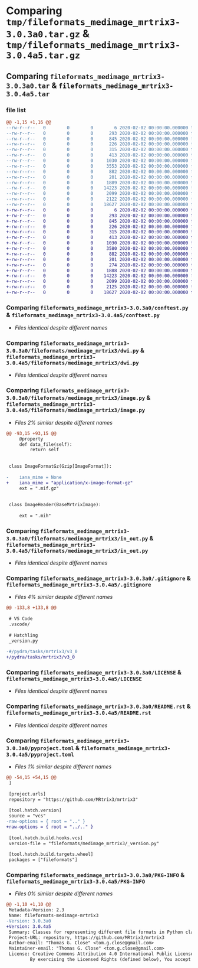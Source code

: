 # Comparing `tmp/fileformats_medimage_mrtrix3-3.0.3a0.tar.gz` & `tmp/fileformats_medimage_mrtrix3-3.0.4a5.tar.gz`

## Comparing `fileformats_medimage_mrtrix3-3.0.3a0.tar` & `fileformats_medimage_mrtrix3-3.0.4a5.tar`

### file list

```diff
@@ -1,15 +1,16 @@
--rw-r--r--   0        0        0        6 2020-02-02 00:00:00.000000 fileformats_medimage_mrtrix3-3.0.3a0/.codespell-ignorewords
--rw-r--r--   0        0        0      293 2020-02-02 00:00:00.000000 fileformats_medimage_mrtrix3-3.0.3a0/.flake8
--rw-r--r--   0        0        0      845 2020-02-02 00:00:00.000000 fileformats_medimage_mrtrix3-3.0.3a0/conftest.py
--rw-r--r--   0        0        0      226 2020-02-02 00:00:00.000000 fileformats_medimage_mrtrix3-3.0.3a0/pytest.ini
--rw-r--r--   0        0        0      315 2020-02-02 00:00:00.000000 fileformats_medimage_mrtrix3-3.0.3a0/fileformats/medimage_mrtrix3/__init__.py
--rw-r--r--   0        0        0      413 2020-02-02 00:00:00.000000 fileformats_medimage_mrtrix3-3.0.3a0/fileformats/medimage_mrtrix3/_version.py
--rw-r--r--   0        0        0     1030 2020-02-02 00:00:00.000000 fileformats_medimage_mrtrix3-3.0.3a0/fileformats/medimage_mrtrix3/dwi.py
--rw-r--r--   0        0        0     3553 2020-02-02 00:00:00.000000 fileformats_medimage_mrtrix3-3.0.3a0/fileformats/medimage_mrtrix3/image.py
--rw-r--r--   0        0        0      882 2020-02-02 00:00:00.000000 fileformats_medimage_mrtrix3-3.0.3a0/fileformats/medimage_mrtrix3/in_out.py
--rw-r--r--   0        0        0      201 2020-02-02 00:00:00.000000 fileformats_medimage_mrtrix3-3.0.3a0/fileformats/medimage_mrtrix3/track.py
--rw-r--r--   0        0        0     1889 2020-02-02 00:00:00.000000 fileformats_medimage_mrtrix3-3.0.3a0/.gitignore
--rw-r--r--   0        0        0    14223 2020-02-02 00:00:00.000000 fileformats_medimage_mrtrix3-3.0.3a0/LICENSE
--rw-r--r--   0        0        0     2099 2020-02-02 00:00:00.000000 fileformats_medimage_mrtrix3-3.0.3a0/README.rst
--rw-r--r--   0        0        0     2122 2020-02-02 00:00:00.000000 fileformats_medimage_mrtrix3-3.0.3a0/pyproject.toml
--rw-r--r--   0        0        0    18627 2020-02-02 00:00:00.000000 fileformats_medimage_mrtrix3-3.0.3a0/PKG-INFO
+-rw-r--r--   0        0        0        6 2020-02-02 00:00:00.000000 fileformats_medimage_mrtrix3-3.0.4a5/.codespell-ignorewords
+-rw-r--r--   0        0        0      293 2020-02-02 00:00:00.000000 fileformats_medimage_mrtrix3-3.0.4a5/.flake8
+-rw-r--r--   0        0        0      845 2020-02-02 00:00:00.000000 fileformats_medimage_mrtrix3-3.0.4a5/conftest.py
+-rw-r--r--   0        0        0      226 2020-02-02 00:00:00.000000 fileformats_medimage_mrtrix3-3.0.4a5/pytest.ini
+-rw-r--r--   0        0        0      315 2020-02-02 00:00:00.000000 fileformats_medimage_mrtrix3-3.0.4a5/fileformats/medimage_mrtrix3/__init__.py
+-rw-r--r--   0        0        0      413 2020-02-02 00:00:00.000000 fileformats_medimage_mrtrix3-3.0.4a5/fileformats/medimage_mrtrix3/_version.py
+-rw-r--r--   0        0        0     1030 2020-02-02 00:00:00.000000 fileformats_medimage_mrtrix3-3.0.4a5/fileformats/medimage_mrtrix3/dwi.py
+-rw-r--r--   0        0        0     3580 2020-02-02 00:00:00.000000 fileformats_medimage_mrtrix3-3.0.4a5/fileformats/medimage_mrtrix3/image.py
+-rw-r--r--   0        0        0      882 2020-02-02 00:00:00.000000 fileformats_medimage_mrtrix3-3.0.4a5/fileformats/medimage_mrtrix3/in_out.py
+-rw-r--r--   0        0        0      201 2020-02-02 00:00:00.000000 fileformats_medimage_mrtrix3-3.0.4a5/fileformats/medimage_mrtrix3/track.py
+-rw-r--r--   0        0        0      274 2020-02-02 00:00:00.000000 fileformats_medimage_mrtrix3-3.0.4a5/fileformats/medimage_mrtrix3/tests/test_mime.py
+-rw-r--r--   0        0        0     1888 2020-02-02 00:00:00.000000 fileformats_medimage_mrtrix3-3.0.4a5/.gitignore
+-rw-r--r--   0        0        0    14223 2020-02-02 00:00:00.000000 fileformats_medimage_mrtrix3-3.0.4a5/LICENSE
+-rw-r--r--   0        0        0     2099 2020-02-02 00:00:00.000000 fileformats_medimage_mrtrix3-3.0.4a5/README.rst
+-rw-r--r--   0        0        0     2125 2020-02-02 00:00:00.000000 fileformats_medimage_mrtrix3-3.0.4a5/pyproject.toml
+-rw-r--r--   0        0        0    18627 2020-02-02 00:00:00.000000 fileformats_medimage_mrtrix3-3.0.4a5/PKG-INFO
```

### Comparing `fileformats_medimage_mrtrix3-3.0.3a0/conftest.py` & `fileformats_medimage_mrtrix3-3.0.4a5/conftest.py`

 * *Files identical despite different names*

### Comparing `fileformats_medimage_mrtrix3-3.0.3a0/fileformats/medimage_mrtrix3/dwi.py` & `fileformats_medimage_mrtrix3-3.0.4a5/fileformats/medimage_mrtrix3/dwi.py`

 * *Files identical despite different names*

### Comparing `fileformats_medimage_mrtrix3-3.0.3a0/fileformats/medimage_mrtrix3/image.py` & `fileformats_medimage_mrtrix3-3.0.4a5/fileformats/medimage_mrtrix3/image.py`

 * *Files 2% similar despite different names*

```diff
@@ -93,15 +93,15 @@
     @property
     def data_file(self):
         return self
 
 
 class ImageFormatGz(Gzip[ImageFormat]):
 
-    iana_mime = None
+    iana_mime = "application/x-image-format-gz"
     ext = ".mif.gz"
 
 
 class ImageHeader(BaseMrtrixImage):
 
     ext = ".mih"
```

### Comparing `fileformats_medimage_mrtrix3-3.0.3a0/fileformats/medimage_mrtrix3/in_out.py` & `fileformats_medimage_mrtrix3-3.0.4a5/fileformats/medimage_mrtrix3/in_out.py`

 * *Files identical despite different names*

### Comparing `fileformats_medimage_mrtrix3-3.0.3a0/.gitignore` & `fileformats_medimage_mrtrix3-3.0.4a5/.gitignore`

 * *Files 4% similar despite different names*

```diff
@@ -133,8 +133,8 @@
 
 # VS Code
 .vscode/
 
 # Hatchling
 _version.py
 
-#/pydra/tasks/mrtrix3/v3_0
+/pydra/tasks/mrtrix3/v3_0
```

### Comparing `fileformats_medimage_mrtrix3-3.0.3a0/LICENSE` & `fileformats_medimage_mrtrix3-3.0.4a5/LICENSE`

 * *Files identical despite different names*

### Comparing `fileformats_medimage_mrtrix3-3.0.3a0/README.rst` & `fileformats_medimage_mrtrix3-3.0.4a5/README.rst`

 * *Files identical despite different names*

### Comparing `fileformats_medimage_mrtrix3-3.0.3a0/pyproject.toml` & `fileformats_medimage_mrtrix3-3.0.4a5/pyproject.toml`

 * *Files 1% similar despite different names*

```diff
@@ -54,15 +54,15 @@
 ]
 
 [project.urls]
 repository = "https://github.com/MRtrix3/mrtrix3"
 
 [tool.hatch.version]
 source = "vcs"
-raw-options = { root = ".." }
+raw-options = { root = "../.." }
 
 [tool.hatch.build.hooks.vcs]
 version-file = "fileformats/medimage_mrtrix3/_version.py"
 
 [tool.hatch.build.targets.wheel]
 packages = ["fileformats"]
```

### Comparing `fileformats_medimage_mrtrix3-3.0.3a0/PKG-INFO` & `fileformats_medimage_mrtrix3-3.0.4a5/PKG-INFO`

 * *Files 0% similar despite different names*

```diff
@@ -1,10 +1,10 @@
 Metadata-Version: 2.3
 Name: fileformats-medimage-mrtrix3
-Version: 3.0.3a0
+Version: 3.0.4a5
 Summary: Classes for representing different file formats in Python classes for use in type hinting in data workflows
 Project-URL: repository, https://github.com/MRtrix3/mrtrix3
 Author-email: "Thomas G. Close" <tom.g.close@gmail.com>
 Maintainer-email: "Thomas G. Close" <tom.g.close@gmail.com>
 License: Creative Commons Attribution 4.0 International Public License
         By exercising the Licensed Rights (defined below), You accept and agree to be bound by the terms and conditions of this Creative Commons Attribution 4.0 International Public License ("Public License"). To the extent this Public License may be interpreted as a contract, You are granted the Licensed Rights in consideration of Your acceptance of these terms and conditions, and the Licensor grants You such rights in consideration of benefits the Licensor receives from making the Licensed Material available under these terms and conditions.
```

